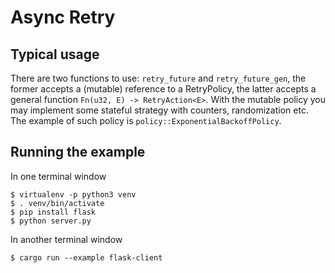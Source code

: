 # Async Retry 

## Typical usage

There are two functions to use: `retry_future` and `retry_future_gen`,
the former accepts a (mutable) reference to a RetryPolicy, 
the latter accepts a general function `Fn(u32, E) -> RetryAction<E>`.
With the mutable policy you may implement some stateful strategy
with counters, randomization etc. The example of such policy is
`policy::ExponentialBackoffPolicy`.


## Running the example

In one terminal window

```
$ virtualenv -p python3 venv
$ . venv/bin/activate
$ pip install flask
$ python server.py
```

In another terminal window

```
$ cargo run --example flask-client
```